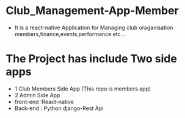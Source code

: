 # Club_Management-App-Member
- It is a react-native Application for Managing club oraganisation members,finance,events,performance etc...
# The Project has include Two side apps
- 1 Club Members Side App (This repo is members app)
- 2 Admin Side App 
- front-end :React-native
- Back-end  : Python django-Rest Api
